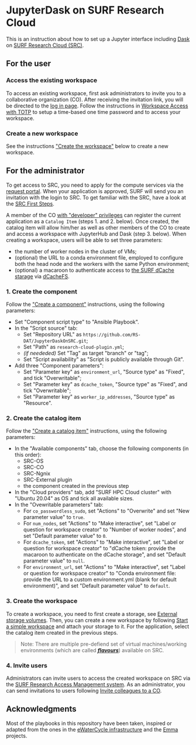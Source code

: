 # JupyterDask on SURF Research Cloud

This is an instruction about how to set up a Jupyter interface including
[Dask](https://www.dask.org/) on [SURF Research Cloud
(SRC)](https://www.surf.nl/en/surf-research-cloud-collaboration-portal-for-research).

## For the user

### Access the existing workspace

To access an existing workspace, first ask administrators to invite you to a collaborative organization (CO). After
receiving the invitation link, you will be directed to the [log in
page](https://portal.live.surfresearchcloud.nl/). Follow the instructions in
[Workspace Access with TOTP](https://servicedesk.surf.nl/wiki/display/WIKI/Log+in+to+your+workspace#Logintoyourworkspace-WorkspaceAccesswithTOTP)
to setup a time-based one time password and 
to access your workspace.

### Create a new workspace

See the instructions ["Create the workspace"](#3-create-the-workspace) below to create a
new workspace.

## For the administrator

To get access to SRC, you need to apply for the compute services via the
[request
portal](https://www.surf.nl/en/research-it/apply-for-access-to-compute-services).
When your application is approved, SURF will send you an invitation with the
login to SRC. To get familiar with the SRC, have a look at the [SRC First
Steps](https://servicedesk.surf.nl/wiki/display/WIKI/First+Steps).

A member of the CO [with "developer"
privileges](https://servicedesk.surfsara.nl/wiki/display/WIKI/Appoint+a+CO-member+a+developer)
can register the current application as a `Catalog Item` (steps 1. and 2. below). Once created, the catalog item will allow him/her as well as other members of the 
CO to create and access a workspace with JupyterHub and Dask (step 3. below). When creating a workspace, users will be
able to set three parameters:

* the number of worker nodes in the cluster of VMs;
* (optional) the URL to a conda environment file, employed to configure both the
  head node and the workers with the same Python environment;
* (optional) a macaroon to authenticate access to [the SURF dCache
  starage](http://doc.grid.surfsara.nl/en/latest/Pages/Advanced/storage_clients/webdav.html#sharing-data-with-macaroons)
  via [dCacheFS](https://github.com/NLeSC-GO-common-infrastructure/dcachefs).

### 1. Create the component

Follow the ["Create a
component"](https://servicedesk.surf.nl/wiki/display/WIKI/Create+a+component)
instructions, using the following parameters:

* Set "Component script type" to "Ansible Playbook".
* In the "Script source" tab:
  * Set "Repository URL" as `https://github.com/RS-DAT/JupyterDaskOnSRC.git`;
  * Set "Path" as `research-cloud-plugin.yml`;
  * *(if neededed)* Set "Tag" as target "branch" or "tag";
  * Set "Script availability" as "Script is publicly available through Git".
* Add three "Component parameters":
  * Set "Parameter key" as `environment_url`, "Source type" as "Fixed", and tick "Overwritable";
  * Set "Parameter key" as `dcache_token`, "Source type" as "Fixed", and tick "Overwritable";
  * Set "Parameter key" as `worker_ip_addresses`, "Source type" as "Resource".

### 2. Create the catalog item

Follow the ["Create a catalog
item"](https://servicedesk.surf.nl/wiki/display/WIKI/Create+a+catalog+item)
instructions, using the following parameters:

* In the "Available components" tab, choose the following components (in this order):
  * SRC-OS
  * SRC-CO
  * SRC-Ngnix
  * SRC-External plugin
  * the component created in the previous step
* In the "Cloud providers" tab, add "SURF HPC Cloud cluster" with "Ubuntu 20.04"
  as OS and tick all available sizes.
* In the "Ovewritable parameters" tab:
  * For `co_passwordless_sudo`, set "Actions" to "Overwrite" and set "New
    parameter value" to `true`.
  * For `num_nodes`, set "Actions" to "Make interactive", set "Label or question
    for workspace creator" to "Number of worker nodes", and set "Default
    parameter value" to `0`.
  * For `dcache_token`, set "Actions" to "Make interactive", set "Label or
    question for workspace creator" to "dCache token: provide the macaroon to
    authenticate on the dCache storage", and set "Default parameter value" to
    `null`.
  * For `environment_url`, set "Actions" to "Make interactive", set "Label or
    question for workspace creator" to "Conda environment file: provide the URL
    to a custom environment.yml (blank for default environment)", and set
    "Default parameter value" to `default`.

### 3. Create the workspace

To create a workspace, you need to first create a storage, see [External storage
volumes](https://servicedesk.surf.nl/wiki/display/WIKI/External+storage+volumes).
Then, you can create a new workspace by following [Start a simple
workspace](https://servicedesk.surf.nl/wiki/display/WIKI/Start+a+simple+workspace)
and attach your storage to it. For the application, select the catalog item
created in the previous steps.

> Note: There are multiple pre-defiend set of virtual machines/working
> environments (which are called
> [<strong><em>flavours</em></strong>](https://servicedesk.surf.nl/wiki/display/WIKI/SRC+Available+Flavours))
> available on SRC.

### 4. Invite users

Administrators can invite users to access the created workspace on SRC via the
[SURF Research Access Management system](https://sram.surf.nl/). As an
administrator, you can send invitations to users following [Invite colleagues to
a CO](https://servicedesk.surf.nl/wiki/display/WIKI/Invite+colleagues+to+a+CO).

## Acknowledgments

Most of the playbooks in this repository have been taken, inspired or adapted
from the ones in the [eWaterCycle
infrastructure](https://github.com/eWaterCycle/infra) and the
[Emma](https://github.com/nlesc-sherlock/emma) projects.
